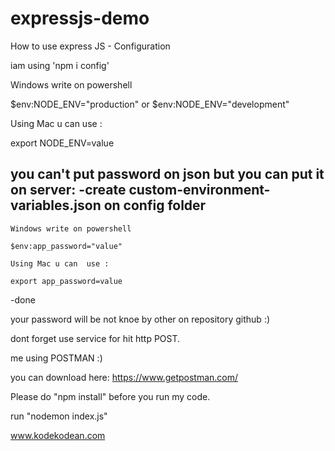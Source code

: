 # expressjs-demo

How to use express JS - Configuration

iam using 'npm i config'

Windows write on powershell 

$env:NODE_ENV="production" or $env:NODE_ENV="development"


Using Mac u can  use :

export NODE_ENV=value


you can't put password on json but you can put it on server:
-create custom-environment-variables.json on config folder 
-
    Windows write on powershell 

    $env:app_password="value" 

    Using Mac u can  use :

    export app_password=value
-done

your password will be not knoe by other on repository github :)

dont forget use service for hit http POST.

me using POSTMAN :)

you can download here:
https://www.getpostman.com/



Please do "npm install" before you run my code.

run "nodemon index.js"

www.kodekodean.com

